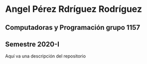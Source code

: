 # Angel Pérez Rdríguez Rodríguez
## Computadoras y Programación grupo 1157
## Semestre 2020-I

Aquí va una descripción del repositorio
